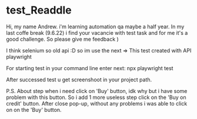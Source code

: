 # test_Readdle
Hi, my name Andrew. i'm learning automation qa maybe a half year. 
In my last coffe break (9.6.22) i find your vacancie with test task and for me it's a good challenge. So please give me feedback )

I think selenium so old api :D so im use the next =>
This test created with API playwright

For starting test in your command line enter next:
npx playwright test

After successed test u get screenshoot in your project path.


P.S.
About step when i need click on 'Buy' button, idk why but i have some problem with this button. So i add 1 more useless step click on the 'Buy on credit' button.
After close pop-up, without any problems i was able to click on on the 'Buy' button.

